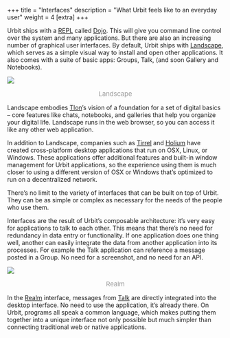 +++
title = "Interfaces"
description = "What Urbit feels like to an everyday user"
weight = 4
[extra]
+++

Urbit ships with a [REPL](https://en.wikipedia.org/wiki/Read%E2%80%93eval%E2%80%93print_loop) called [Dojo](https://developers.urbit.org/overview/dojo). This will give you command line control over the system and many applications.  But there are also an increasing number of graphical user interfaces. By default, Urbit ships with [Landscape](https://tlon.io/landscape), which serves as a simple visual way to install and open other applications.  It also comes with a suite of basic apps: Groups, Talk, (and soon Gallery and Notebooks).

![](https://media.urbit.org/site/overview/landscape-6.png)

<div style="font-size:15px; text-align: center; color: #999">Landscape</div>

Landscape embodies [Tlon](https://tlon.io/)’s vision of a foundation for a set of digital basics – core features like chats, notebooks, and galleries that help you organize your digital life.  Landscape runs in the web browser, so you can access it like any other web application.

In addition to Landscape, companies such as [Tirrel](https://tirrel.io/) and [Holium](https://www.holium.com/) have created cross-platform desktop applications that run on OSX, Linux, or Windows.  These applications offer additional features and built-in window management for Urbit applications, so the experience using them is much closer to using a different version of OSX or Windows that’s optimized to run on a decentralized network. 

There’s no limit to the variety of interfaces that can be built on top of Urbit.  They can be as simple or complex as necessary for the needs of the people who use them.

Interfaces are the result of Urbit’s composable architecture: it’s very easy for applications to talk to each other.  This means that there’s no need for redundancy in data entry or functionality.  If one application does one thing well, another can easily integrate the data from another application into its processes.  For example the Talk application can reference a message posted in a Group.  No need for a screenshot, and no need for an API.

![](https://media.urbit.org/site/overview/realm2.jpg)

<div style="font-size:15px; text-align: center; color: #999">Realm</div>

In the [Realm](https://urbit.org/applications/~lomder-librun/realm) interface, messages from [Talk](/applications/~sogryp-dister-dozzod-marzod/talk) are directly integrated into the desktop interface.  No need to use the application, it’s already there.  On Urbit, programs all speak a common language, which makes putting them together into a unique interface not only possible but much simpler than connecting traditional web or native applications.
